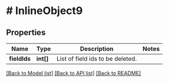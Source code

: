 # # InlineObject9

## Properties

Name | Type | Description | Notes
------------ | ------------- | ------------- | -------------
**fieldIds** | **int[]** | List of field ids to be deleted. |

[[Back to Model list]](../../README.md#models) [[Back to API list]](../../README.md#endpoints) [[Back to README]](../../README.md)
